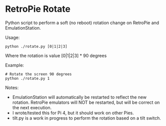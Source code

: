 # RetroPie Rotate
Python script to perform a soft (no reboot) rotation change on RetroPie and EmulationStation.

Usage:
```
python ./rotate.py [0|1|2|3]
```
Where the rotation is value [0|1|2|3] * 90 degrees

Example:
```
# Rotate the screen 90 degrees
python ./rotate.py 1
```

Notes:
- EmulationStation will automatically be restarted to reflect the new rotation.  RetroPie emulators will NOT be restarted, but will be correct on the next execution.
- I wrote/tested this for Pi 4, but it should work on other Pies.
- tilt.py is a work in progress to perform the rotation based on a tilt switch.
 
